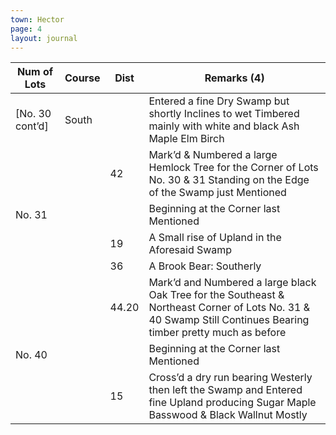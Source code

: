 ```yaml
---
town: Hector
page: 4
layout: journal
---
```


| Num of Lots | Course | Dist | Remarks (4) |
| - | - | - | - |
| [No. 30 cont’d] | South | | Entered a fine Dry Swamp but shortly Inclines to wet Timbered mainly with white and black Ash Maple Elm Birch | & Basswood—and toward the latter part some Hemlock and White Pine Intermixed |
| | | 42 | Mark’d & Numbered a large Hemlock Tree for the Corner of Lots No. 30 & 31 Standing on the Edge of the Swamp just Mentioned |
| No. 31 | | | Beginning at the Corner last Mentioned |
| | | 19 | A Small rise of Upland in the Aforesaid Swamp |
| | | 36 | A Brook Bear: Southerly |
| | | 44.20 | Mark’d and Numbered a large black Oak Tree for the Southeast & Northeast Corner of Lots No. 31 & 40 Swamp Still Continues Bearing timber pretty much as before |
| No. 40 | | | Beginning at the Corner last Mentioned |
| | | 15 | Cross’d a dry run bearing Westerly then left the Swamp and Entered fine Upland producing Sugar Maple Basswood & Black Wallnut Mostly |